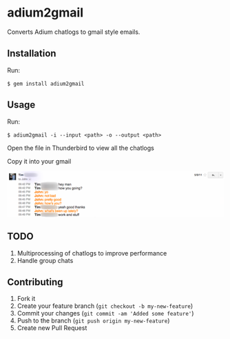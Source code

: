 # adium2gmail

Converts Adium chatlogs to gmail style emails.

## Installation

Run:

    $ gem install adium2gmail

## Usage

Run:

    $ adium2gmail -i --input <path> -o --output <path>

Open the file in Thunderbird to view all the chatlogs

Copy it into your gmail

![Feature Diagram](https://github.com/johnjiang/adium2gmail/raw/gh-pages/images/example.png)

## TODO

1. Multiprocessing of chatlogs to improve performance
2. Handle group chats

## Contributing

1. Fork it
2. Create your feature branch (`git checkout -b my-new-feature`)
3. Commit your changes (`git commit -am 'Added some feature'`)
4. Push to the branch (`git push origin my-new-feature`)
5. Create new Pull Request